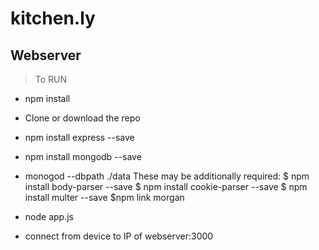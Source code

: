 # kitchen.ly 
## Webserver

> To RUN
 - npm install
 - Clone or download the repo
 - npm install express --save
 - npm install mongodb --save
 - monogod --dbpath ./data
 These may be additionally required:
 $ npm install body-parser --save
$ npm install cookie-parser --save
$ npm install multer --save
$npm link morgan
 
 - node app.js
 - connect from device to IP of webserver:3000

	
